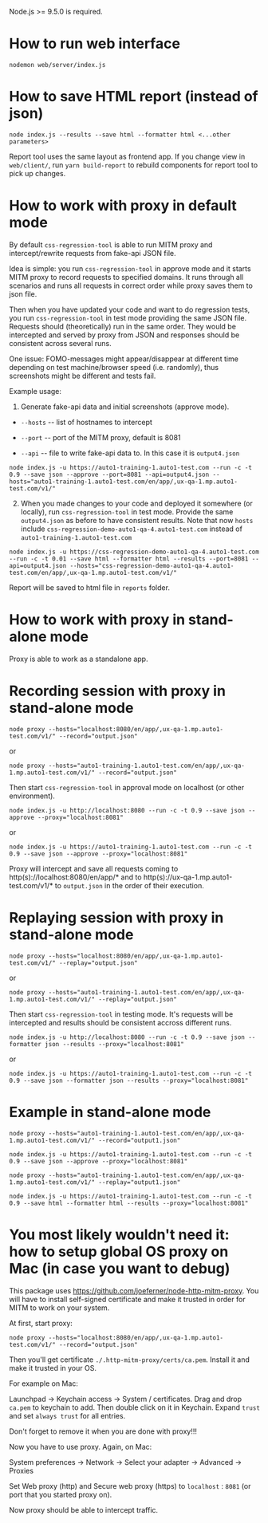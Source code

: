 Node.js >= 9.5.0 is required.

How to run web interface
===========================

```
nodemon web/server/index.js
```

How to save HTML report (instead of json)
=========================
```
node index.js --results --save html --formatter html <...other parameters>
```

Report tool uses the same layout as frontend app. If you change view in `web/client/`, run `yarn build-report` to rebuild components for report tool to pick up changes.

How to work with proxy in default mode
========================

By default `css-regression-tool` is able to run MITM proxy and intercept/rewrite requests from fake-api JSON file.

Idea is simple: you run `css-regression-tool` in approve mode and it starts MITM proxy to record requests to specified domains. It runs through all scenarios and runs all requests in correct order while proxy saves them to json file.

Then when you have updated your code and want to do regression tests, you run `css-regression-tool` in test mode providing the same JSON file. Requests should (theoretically) run in the same order. They would be intercepted and served by proxy from JSON and responses should be consistent across several runs.

One issue: FOMO-messages might appear/disappear at different time depending on test machine/browser speed (i.e. randomly), thus screenshots might be different and tests fail.

Example usage:

1. Generate fake-api data and initial screenshots (approve mode).

- `--hosts` -- list of hostnames to intercept

- `--port` -- port of the MITM proxy, default is 8081

- `--api` -- file to write fake-api data to. In this case it is `output4.json`


```
node index.js -u https://auto1-training-1.auto1-test.com --run -c -t 0.9 --save json --approve --port=8081 --api=output4.json --hosts="auto1-training-1.auto1-test.com/en/app/,ux-qa-1.mp.auto1-test.com/v1/"
```

2. When you made changes to your code and deployed it somewhere (or locally), run `css-regression-tool` in test mode. Provide the same `output4.json` as before to have consistent results. Note that now `hosts` include `css-regression-demo-auto1-qa-4.auto1-test.com` instead of `auto1-training-1.auto1-test.com`

```
node index.js -u https://css-regression-demo-auto1-qa-4.auto1-test.com --run -c -t 0.01 --save html --formatter html --results --port=8081 --api=output4.json --hosts="css-regression-demo-auto1-qa-4.auto1-test.com/en/app/,ux-qa-1.mp.auto1-test.com/v1/"
```

Report will be saved to html file in `reports` folder.

How to work with proxy in stand-alone mode
=========================

Proxy is able to work as a standalone app. 

Recording session with proxy in stand-alone mode
=======================

```
node proxy --hosts="localhost:8080/en/app/,ux-qa-1.mp.auto1-test.com/v1/" --record="output.json"
```

or

```
node proxy --hosts="auto1-training-1.auto1-test.com/en/app/,ux-qa-1.mp.auto1-test.com/v1/" --record="output.json"
```

Then start `css-regression-tool` in approval mode on localhost (or other environment).

```
node index.js -u http://localhost:8080 --run -c -t 0.9 --save json --approve --proxy="localhost:8081"
```

or 

```
node index.js -u https://auto1-training-1.auto1-test.com --run -c -t 0.9 --save json --approve --proxy="localhost:8081"
```

Proxy will intercept and save all requests coming to http(s)://localhost:8080/en/app/* and to http(s)://ux-qa-1.mp.auto1-test.com/v1/* to `output.json` in the order of their execution.

Replaying session with proxy in stand-alone mode
=======================

```
node proxy --hosts="localhost:8080/en/app/,ux-qa-1.mp.auto1-test.com/v1/" --replay="output.json"
```

or 

```
node proxy --hosts="auto1-training-1.auto1-test.com/en/app/,ux-qa-1.mp.auto1-test.com/v1/" --replay="output.json"
```

Then start `css-regression-tool` in testing mode. It's requests will be intercepted and results should be consistent accross different runs.

```
node index.js -u http://localhost:8080 --run -c -t 0.9 --save json --formatter json --results --proxy="localhost:8081"
```

or

```
node index.js -u https://auto1-training-1.auto1-test.com --run -c -t 0.9 --save json --formatter json --results --proxy="localhost:8081"
```

Example in stand-alone mode
======================

```
node proxy --hosts="auto1-training-1.auto1-test.com/en/app/,ux-qa-1.mp.auto1-test.com/v1/" --record="output1.json"

node index.js -u https://auto1-training-1.auto1-test.com --run -c -t 0.9 --save json --approve --proxy="localhost:8081"

node proxy --hosts="auto1-training-1.auto1-test.com/en/app/,ux-qa-1.mp.auto1-test.com/v1/" --replay="output1.json"

node index.js -u https://auto1-training-1.auto1-test.com --run -c -t 0.9 --save html --formatter html --results --proxy="localhost:8081"

```

You most likely wouldn't need it: how to setup global OS proxy on Mac (in case you want to debug)
============================================

This package uses https://github.com/joeferner/node-http-mitm-proxy. You will have to install self-signed certificate and make it trusted in order for MITM to work on your system.

At first, start proxy:

```
node proxy --hosts="localhost:8080/en/app/,ux-qa-1.mp.auto1-test.com/v1/" --record="output.json"
```

Then you'll get certificate `./.http-mitm-proxy/certs/ca.pem`. Install it and make it trusted in your OS.

For example on Mac:

Launchpad -> Keychain access -> System / certificates. Drag and drop `ca.pem` to keychain to add. Then double click on it in Keychain. Expand `trust` and set `always trust` for all entries. 

Don't forget to remove it when you are done with proxy!!!

Now you have to use proxy. Again, on Mac:

System preferences -> Network -> Select your adapter -> Advanced -> Proxies

Set Web proxy (http) and Secure web proxy (https) to `localhost` : `8081` (or port that you started proxy on).

Now proxy should be able to intercept traffic.


